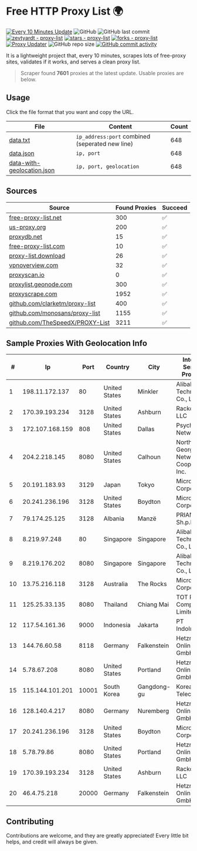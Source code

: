 
# Free HTTP Proxy List 🌍

[![Every 10 Minutes Update](https://github.com/mertguvencli/http-proxy-list/actions/workflows/main.yml/badge.svg?branch=main)](https://github.com/mertguvencli/http-proxy-list/actions/workflows/main.yml)
![GitHub](https://img.shields.io/github/license/mertguvencli/http-proxy-list)
![GitHub last commit](https://img.shields.io/github/last-commit/mertguvencli/http-proxy-list)
[![zevtyardt - proxy-list](https://img.shields.io/static/v1?label=zevtyardt&message=proxy-list&color=blue&logo=github)](https://github.com/zevtyardt/proxy-list "Go to GitHub repo")
[![stars - proxy-list](https://img.shields.io/github/stars/zevtyardt/proxy-list?style=social)](https://github.com/zevtyardt/proxy-list)
[![forks - proxy-list](https://img.shields.io/github/forks/zevtyardt/proxy-list?style=social)](https://github.com/zevtyardt/proxy-list)
[![Proxy Updater](https://github.com/zevtyardt/proxy-list/workflows/Proxy%20Updater/badge.svg)](https://github.com/zevtyardt/proxy-list/actions?query=workflow:"Proxy+Updater")
![GitHub repo size](https://img.shields.io/github/repo-size/zevtyardt/proxy-list)
[![GitHub commit activity](https://img.shields.io/github/commit-activity/m/zevtyardt/proxy-list?logo=commits)](https://github.com/zevtyardt/proxy-list/commits/main)

It is a lightweight project that, every 10 minutes, scrapes lots of free-proxy sites, validates if it works, and serves a clean proxy list.

> Scraper found **7601** proxies at the latest update. Usable proxies are below.

## Usage

Click the file format that you want and copy the URL.

|File|Content|Count|
|----|-------|-----|
|[data.txt](https://raw.githubusercontent.com/mertguvencli/http-proxy-list/main/proxy-list/data.txt)|`ip_address:port` combined (seperated new line)|648|
|[data.json](https://raw.githubusercontent.com/mertguvencli/http-proxy-list/main/proxy-list/data.json)|`ip, port`|648|
|[data-with-geolocation.json](https://raw.githubusercontent.com/mertguvencli/http-proxy-list/main/proxy-list/data-with-geolocation.json)|`ip, port, geolocation`|648|

## Sources

|Source|Found Proxies|Succeed|
|------|-------------|-------|
|[free-proxy-list.net](https://free-proxy-list.net)|300|✅|
|[us-proxy.org](https://www.us-proxy.org)|200|✅|
|[proxydb.net](http://proxydb.net)|15|✅|
|[free-proxy-list.com](https://free-proxy-list.com/?page=&port=&type%5B%5D=http&type%5B%5D=https&up_time=0&search=Search)|10|✅|
|[proxy-list.download](https://www.proxy-list.download/HTTP)|26|✅|
|[vpnoverview.com](https://vpnoverview.com/privacy/anonymous-browsing/free-proxy-servers)|32|✅|
|[proxyscan.io](https://www.proxyscan.io)|0|✅|
|[proxylist.geonode.com](https://proxylist.geonode.com/api/proxy-list?limit=300&page=1&sort_by=lastChecked&sort_type=desc&protocols=http,https)|300|✅|
|[proxyscrape.com](https://api.proxyscrape.com/v2/?request=displayproxies&protocol=http&timeout=10000&country=all&ssl=all&anonymity=all)|1952|✅|
|[github.com/clarketm/proxy-list](https://raw.githubusercontent.com/clarketm/proxy-list/master/proxy-list-raw.txt)|400|✅|
|[github.com/monosans/proxy-list](https://raw.githubusercontent.com/monosans/proxy-list/main/proxies/http.txt)|1155|✅|
|[github.com/TheSpeedX/PROXY-List](https://raw.githubusercontent.com/TheSpeedX/PROXY-List/master/http.txt)|3211|✅|


## Sample Proxies With Geolocation Info

|#|Ip|Port|Country|City|Internet Service Provider|
|-|--|----|-------|----|-------------------------|
|1|198.11.172.137|80|United States|Minkler|Alibaba (US) Technology Co., Ltd.|
|2|170.39.193.234|3128|United States|Ashburn|Rackdog, LLC|
|3|172.107.168.159|808|United States|Dallas|Psychz Networks|
|4|204.2.218.145|8080|United States|Calhoun|North Georgia Network Cooperative, Inc.|
|5|20.191.183.93|3129|Japan|Tokyo|Microsoft Corporation|
|6|20.241.236.196|3128|United States|Boydton|Microsoft Corporation|
|7|79.174.25.125|3128|Albania|Manzë|PRIAM NET Sh.p.k.|
|8|8.219.97.248|80|Singapore|Singapore|Alibaba (US) Technology Co., Ltd.|
|9|8.219.176.202|8080|Singapore|Singapore|Alibaba (US) Technology Co., Ltd.|
|10|13.75.216.118|3128|Australia|The Rocks|Microsoft Corporation|
|11|125.25.33.135|8080|Thailand|Chiang Mai|TOT Public Company Limited|
|12|117.54.161.36|9000|Indonesia|Jakarta|PT IndoInternet|
|13|144.76.60.58|8118|Germany|Falkenstein|Hetzner Online GmbH|
|14|5.78.67.208|8080|United States|Portland|Hetzner Online GmbH|
|15|115.144.101.201|10001|South Korea|Gangdong-gu|Korea Telecom|
|16|128.140.4.217|8080|Germany|Nuremberg|Hetzner Online GmbH|
|17|20.241.236.196|3128|United States|Boydton|Microsoft Corporation|
|18|5.78.79.86|8080|United States|Portland|Hetzner Online GmbH|
|19|170.39.193.234|3128|United States|Ashburn|Rackdog, LLC|
|20|46.4.75.218|20000|Germany|Falkenstein|Hetzner Online GmbH|



## Contributing

Contributions are welcome, and they are greatly appreciated! Every
little bit helps, and credit will always be given.


